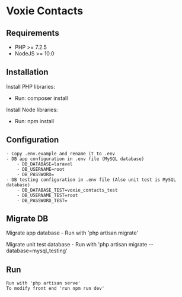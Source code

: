 # Voxie Contacts

## Requirements
 - PHP >= 7.2.5
 - NodeJS >= 10.0

## Installation

Install PHP libraries:
- Run: composer install

Install Node libraries:
- Run: npm install

## Configuration
    - Copy .env.example and rename it to .env
    - DB app configuration in .env file (MySQL database)
        - DB_DATABASE=laravel
        - DB_USERNAME=root
        - DB_PASSWORD=
    - DB testing configuration in .env file (Also unit test is MySQL database)
        - DB_DATABASE_TEST=voxie_contacts_test
        - DB_USERNAME_TEST=root
        - DB_PASSWORD_TEST=

## Migrate DB
Migrate app database
    - Run with 'php artisan migrate'

Migrate unit test database
    - Run with 'php artisan migrate --database=mysql_testing'

## Run
    Run with 'php artisan serve'
    To modify front end 'run npm run dev'